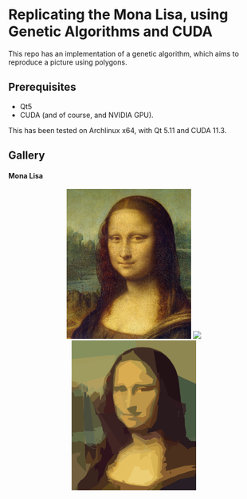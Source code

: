 # Replicating the Mona Lisa, using Genetic Algorithms and CUDA

This repo has an implementation of a genetic algorithm, which aims to reproduce a picture
using polygons.

## Prerequisites

- Qt5
- CUDA (and of course, and NVIDIA GPU).

This has been tested on Archlinux x64, with Qt 5.11 and CUDA 11.3.

## Gallery

<h4>Mona Lisa</h4>
<p align="center">
  <img src='./examples/monalisa2.jpg'  width="250" >
  <img src='./examples/mona.gif'  width="250" >
  <img src="./examples/final.png"  width="250" >
</p>